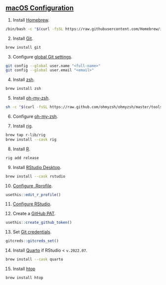 ## [macOS Configuration](https://ivelasq.rbind.io/blog/macos-rig/)

1. Install [Homebrew](https://brew.sh/).

```bash
/bin/bash -c "$(curl -fsSL https://raw.githubusercontent.com/Homebrew/install/HEAD/install.sh)"
```

2. Install [Git](https://git-scm.com/download/mac).

```bash
brew install git
```

3. Configure [global Git settings](https://github.com/gvelasq/git-reference#setup).

```bash
git config --global user.name "<full-name>"
git config --global user.email "<email>"
```

4. Install [zsh](https://zsh.sourceforge.io/).

```bash
brew install zsh
```

5. Install [oh-my-zsh](https://ohmyz.sh/#install).

```bash
sh -c "$(curl -fsSL https://raw.github.com/ohmyzsh/ohmyzsh/master/tools/install.sh)"
```

6. Configure [oh-my-zsh](https://github.com/pmhogan/dotfiles/tree/main/zsh).

7. Install [rig](https://github.com/r-lib/rig#macos-homebrew).

```bash
brew tap r-lib/rig
brew install --cask rig
```

8. Install [R](https://www.r-project.org/).

```bash
rig add release
```

9. Install [RStudio Desktop](https://posit.co/download/rstudio-desktop/).

```bash
brew install --cask rstudio
```

10. [Configure .Rprofile](https://github.com/pmhogan/dotfiles/blob/main/R/.Rprofile).

```r
usethis::edit_r_profile()
```

11. [Configure RStudio](https://github.com/pmhogan/dotfiles/tree/main/rstudio).

12. Create a [GitHub PAT](https://usethis.r-lib.org/reference/github-token.html).

```r
usethis::create_github_token()
```

13. Set [Git credentials](https://gitcreds.r-lib.org/reference/gitcreds_get.html).

```r
gitcreds::gitcreds_set()
```

14. Install [Quarto](https://quarto.org/docs/get-started/) if RStudio < `v.2022.07`.

```bash
brew install --cask quarto
```

15. Install [htop](https://htop.dev)

```bash
brew install htop
```